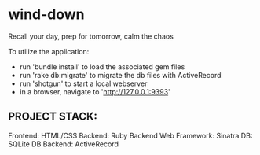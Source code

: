 # wind-down
Recall your day, prep for tomorrow, calm the chaos

To utilize the application: 

- run 'bundle install' to load the associated gem files
- run 'rake db:migrate' to migrate the db files with ActiveRecord
- run 'shotgun' to start a local webserver
- in a browser, navigate to 'http://127.0.0.1:9393'

PROJECT STACK:
------------------------------
Frontend: HTML/CSS
Backend: Ruby
Backend Web Framework: Sinatra
DB: SQLite
DB Backend: ActiveRecord
